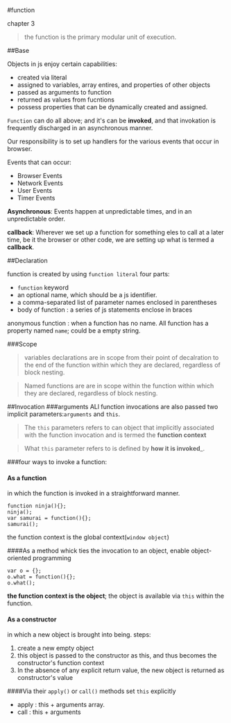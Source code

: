
#function 

chapter 3

>the function is the primary modular unit of execution.

##Base

Objects in js enjoy certain capabilities:

+ created via literal
+ assigned to variables, array entires, and properties of other objects
+ passed as arguments to function
+ returned as values from fucntions
+ possess properties that can be dynamically created and assigned.

`Function` can do all above; and it's can be __invoked__, and that invokation is frequently discharged in an asynchronous manner.

Our responsibility is to set up handlers for the various events that occur in  browser.

Events that can occur:

+ Browser Events 
+ Network Events
+ User Events
+ Timer Events

__Asynchronous__:
Events happen at unpredictable times, and in an unpredictable order.

__callback__:
Wherever we set up a function for something eles to call at a later time, be it the browser or other code, we are setting up what is termed a __callback__.

##Declaration

function is created by using `function literal`
four parts:

+ `function` keyword
+ an optional name, which should be a js identifier.
+ a comma-separated list of parameter names enclosed in parentheses
+ body of function : a series of js statements enclose in braces

anonymous function : when a function has no name. 
All function has a property named `name`; could be a empty string.

###Scope
>variables declarations are in scope from their point of decalration to the end of the function within which they are declared, regardless of block nesting.

>Named functions are  are in scope within the function within which they are declared, regardless of block nesting.

##Invocation
###arguments
ALl function invocations are also passed two implicit parameters:`arguments` and `this`.

>The `this` parameters refers to can object that implicitly associated with the function invocation and is termed the __function context__

> What `this` parameter refers to is defined by __how it is invoked___. 

###four ways to invoke a function:
#### As a function
in which the function is invoked in a straightforward manner.
```
function ninja(){};
ninja();
var samurai = function(){};
samurai();
```
the function context is the global context(`window object`)


####As a method
whick ties the invocation to an object, enable object-oriented programming
```
var o = {};
o.what = function(){};
o.what();

```
__the function context is the object__; the object is available via `this` within the function.

#### As a constructor
in which a new object is brought into being. 
steps:
1. create a new empty object
2. this object is passed to the constructor as this, and thus becomes the constructor's function context
3. In the absence of any explicit return value, the new object is returned as constructor's value


####Via their `apply()` or `call()` methods
set `this` explicitly
+ apply : this + arguments array.
+ call : this + arguments 



